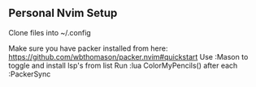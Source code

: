 ## Personal Nvim Setup

Clone files into ~/.config

Make sure you have packer installed from here: https://github.com/wbthomason/packer.nvim#quickstart 
Use :Mason to toggle and install lsp's from list
Run :lua ColorMyPencils() after each :PackerSync

